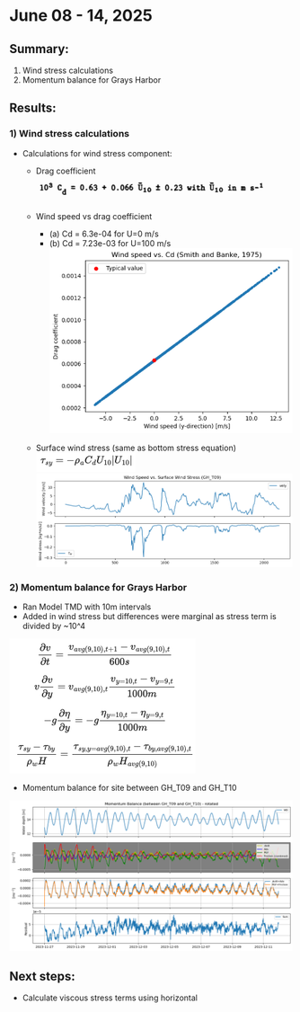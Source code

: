 # June 08 - 14, 2025

## Summary:
1) Wind stress calculations<br>
2) Momentum balance for Grays Harbor<br>

## Results:
### 1) Wind stress calculations
- Calculations for wind stress component:
	- Drag coefficient
![dragcoefficient](../Figures/061225meeting/dragcoeff_wind.png)<br>
	- Wind speed vs drag coefficient
		- (a) Cd = 6.3e-04 for U=0 m/s
		- (b) Cd = 7.23e-03 for U=100 m/s
![windspeeddragcoeff](../Figures/061225meeting/windspeed_dragcoeff.png)<br>

	- Surface wind stress (same as bottom stress equation)
![windstressequation](../Figures/061225meeting/surfacewindstress.png)<br>
![windspeedwindstress](../Figures/061225meeting/windspeed_windstress_individual.png)<br>


### 2) Momentum balance for Grays Harbor
- Ran Model TMD with 10m intervals
- Added in wind stress but differences were marginal as stress term is divided by ~10^4

![momentumbalanceequations](../Figures/061225meeting/momentumequation_components.png)<br>

- Momentum balance for site between GH_T09 and GH_T10

![momentumbalance](../Figures/061225meeting/monentumbalance_gh_t09_gh_t10.png)<br>


## Next steps:
- Calculate viscous stress terms using horizontal 